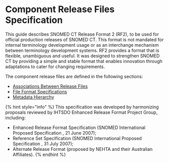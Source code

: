 # Component Release Files Specification

This guide describes SNOMED CT Release Format 2 (RF2), to be used for official production releases of SNOMED CT. This format is not mandated for internal terminology development usage or as an interchange mechanism between terminology development systems. RF2 provides a format that is flexible, unambiguous and useful. It was designed to strengthen SNOMED CT by providing a simple and stable format that enables innovation through adaptations to cater for changing requirements.

The component release files are defined in the following sections:

* [Associations Between Release Files](4.1-associations-between-release-files.md)
* [File Format Specifications](<4.2 file-format-specifications/>)
* [Metadata Hierarchy](4.3-metadata-hierarchy.md)

{% hint style="info" %}
This specification was developed by harmonizing proposals reviewed by IHTSDO Enhanced Release Format Project Group, including:

* Enhanced Release Format Specification (SNOMED International Proposed Specification , 21 June 2007);
* Reference Set Specification (SNOMED International Proposed Specification , 31 July 2007);
* Alternate Release Format (proposed by NEHTA and their Australian Affiliates).
{% endhint %}

